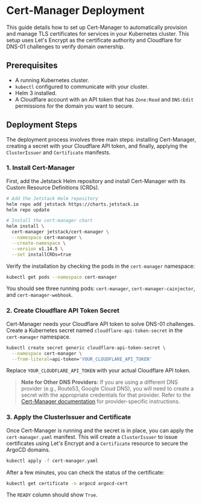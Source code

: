 # Cert-Manager Deployment

This guide details how to set up Cert-Manager to automatically provision and manage TLS certificates for services in your Kubernetes cluster. This setup uses Let's Encrypt as the certificate authority and Cloudflare for DNS-01 challenges to verify domain ownership.

## Prerequisites

- A running Kubernetes cluster.
- `kubectl` configured to communicate with your cluster.
- Helm 3 installed.
- A Cloudflare account with an API token that has `Zone:Read` and `DNS:Edit` permissions for the domain you want to secure.

## Deployment Steps

The deployment process involves three main steps: installing Cert-Manager, creating a secret with your Cloudflare API token, and finally, applying the `ClusterIssuer` and `Certificate` manifests.

### 1. Install Cert-Manager

First, add the Jetstack Helm repository and install Cert-Manager with its Custom Resource Definitions (CRDs).

```bash
# Add the Jetstack Helm repository
helm repo add jetstack https://charts.jetstack.io
helm repo update

# Install the cert-manager chart
helm install \
  cert-manager jetstack/cert-manager \
  --namespace cert-manager \
  --create-namespace \
  --version v1.14.5 \
  --set installCRDs=true
```

Verify the installation by checking the pods in the `cert-manager` namespace:
```bash
kubectl get pods --namespace cert-manager
```
You should see three running pods: `cert-manager`, `cert-manager-cainjector`, and `cert-manager-webhook`.

### 2. Create Cloudflare API Token Secret

Cert-Manager needs your Cloudflare API token to solve DNS-01 challenges. Create a Kubernetes secret named `cloudflare-api-token-secret` in the `cert-manager` namespace.

```bash
kubectl create secret generic cloudflare-api-token-secret \
  --namespace cert-manager \
  --from-literal=api-token='YOUR_CLOUDFLARE_API_TOKEN'
```

Replace `YOUR_CLOUDFLARE_API_TOKEN` with your actual Cloudflare API token.

> **Note for Other DNS Providers:** If you are using a different DNS provider (e.g., Route53, Google Cloud DNS), you will need to create a secret with the appropriate credentials for that provider. Refer to the [Cert-Manager documentation](https://cert-manager.io/docs/configuration/acme/dns01/) for provider-specific instructions.

### 3. Apply the ClusterIssuer and Certificate

Once Cert-Manager is running and the secret is in place, you can apply the `cert-manager.yaml` manifest. This will create a `ClusterIssuer` to issue certificates using Let's Encrypt and a `Certificate` resource to secure the ArgoCD domains.

```bash
kubectl apply -f cert-manager.yaml
```

After a few minutes, you can check the status of the certificate:

```bash
kubectl get certificate -n argocd argocd-cert
```

The `READY` column should show `True`.
